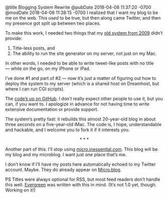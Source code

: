 @title Blogging System Rewrite
@pubDate 2018-04-08 11:37:20 -0700
@modDate 2018-04-08 11:38:15 -0700
I realized that I want my blog to be me on the web. This *used* to be true, but then along came Twitter, and then my presence got split up between two places.

To make this work, I needed two things that my [old system from 2009](http://inessential.com/2009/01/30/new_publishing_system_tour_of_my_head) didn’t provide:

1. Title-less posts, and
2. The ability to run the site generator on my server, not just on my Mac.

In other words, I needed to be able to write tweet-like posts with no title — while on the go, on my iPhone or iPad.

I’ve done #1 and part of #2 — now it’s just a matter of figuring out how to deploy the system to my server (which is a shared host on Dreamhost, but where I can run CGI scripts).

The [code’s up on GitHub](https://github.com/brentsimmons/wildcat). I don’t really expect other people to use it, but you can, if you want to. I apologize in advance for not having time to write extensive documentation or provide support.

The system’s pretty fast: it rebuilds this almost 20-year-old blog in about three seconds on a five-year-old iMac. The code is, I hope, understandable and hackable, and I welcome you to fork it if it interests you.

<p style="text-align:center">* * *</p>

Another part of this: I’ll stop using [micro.inessential.com](https://micro.inessential.com/). This blog will be my blog and my microblog. I want just *one* place that’s me.

I don’t know if I’ll have my posts here automatically echoed to my Twitter account. Maybe. They do already appear on [Micro.blog](http://micro.blog/brentsimmons).

PS Titles were always optional for RSS, but most feed readers don’t handle this well. [Evergreen](http://ranchero.com/evergreen/) was written with this in mind. (It’s not 1.0 yet, though. Working on it!)
